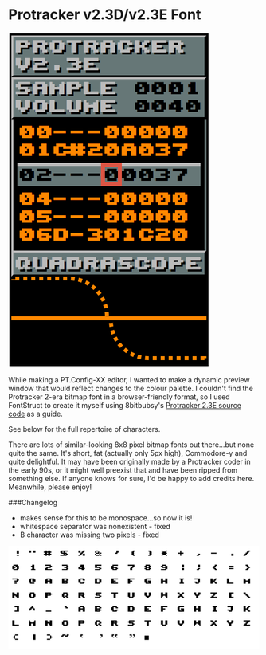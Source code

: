 # Protracker v2.3D/v2.3E Font

![](screenshot.png)

While making a PT.Config-XX editor, I wanted to make a dynamic preview window that would reflect changes to the colour palette.
I couldn't find the Protracker 2-era bitmap font in a browser-friendly format, so I used FontStruct to create it myself using
8bitbubsy's [Protracker 2.3E source code](https://sourceforge.net/p/protracker/code/HEAD/tree/) as a guide.

See below for the full repertoire of characters.

There are lots of similar-looking 8x8 pixel bitmap fonts out there...but none quite the same. It's short, fat (actually only 5px high), Commodore-y and 
quite delightful. It may have been originally made by a Protracker coder in the early 90s, or it might well preexist that and have 
been ripped from something else. If anyone knows for sure, I'd be happy to add credits here. Meanwhile, please enjoy!

###Changelog

 * makes sense for this to be monospace...so now it is!
 * whitespace separator was nonexistent - fixed
 * B character was missing two pixels - fixed

![](repertoire.png)

